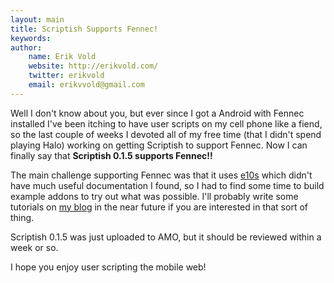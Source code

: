```yaml
---
layout: main
title: Scriptish Supports Fennec!
keywords: 
author:
    name: Erik Vold
    website: http://erikvold.com/
    twitter: erikvold
    email: erikvvold@gmail.com
---
```


Well I don't know about you, but ever since I got a Android with Fennec
installed I've been itching to have user scripts on my
cell phone like a fiend, so the last couple of weeks I devoted all of my
free time (that I didn't spend playing Halo) working on getting Scriptish to
support Fennec.  Now I can finally say that
**Scriptish 0.1.5 supports Fennec!!**

The main challenge supporting Fennec was that it uses
[e10s](https://wiki.mozilla.org/Mobile/e10s)
which didn't have much useful documentation I found, so I had to find some time
to build example addons to try out what was possible.  I'll probably write some
tutorials on [my blog](http://erikvold.com/) in the near future if you are
interested in that sort of thing.

Scriptish 0.1.5 was just uploaded to AMO, but it should be reviewed within a
week or so.

I hope you enjoy user scripting the mobile web!
